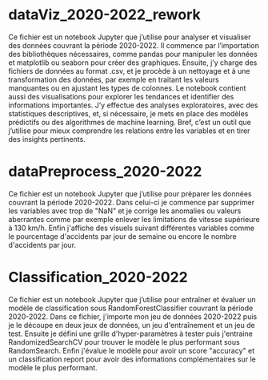 # **dataViz_2020-2022_rework**

Ce fichier est un notebook Jupyter que j’utilise pour analyser et visualiser des données couvrant la période 2020-2022. Il commence par l’importation des bibliothèques nécessaires, comme pandas pour manipuler les données et matplotlib ou seaborn pour créer des graphiques. Ensuite, j’y charge des fichiers de données au format .csv, et je procède à un nettoyage et à une transformation des données, par exemple en traitant les valeurs manquantes ou en ajustant les types de colonnes. Le notebook contient aussi des visualisations pour explorer les tendances et identifier des informations importantes. J’y effectue des analyses exploratoires, avec des statistiques descriptives, et, si nécessaire, je mets en place des modèles prédictifs ou des algorithmes de machine learning. Bref, c’est un outil que j’utilise pour mieux comprendre les relations entre les variables et en tirer des insights pertinents.

# **dataPreprocess_2020-2022**

Ce fichier est un notebook Jupyter que j’utilise pour préparer les données couvrant la période 2020-2022. Dans celui-ci je commence par supprimer les variables avec trop de "NaN" et je corrige les anomalies ou valeurs aberrantes comme par exemple enlever les limitations de vitesse supérieure à 130 km/h. Enfin j'affiche des visuels suivant différentes variables comme le pourcentage d'accidents par jour de semaine ou encore le nombre d'accidents par jour.

# **Classification_2020-2022**

Ce fichier est un notebook Jupyter que j’utilise pour entraîner et évaluer un modèle de classification sous RandomForestClassifier couvrant la période 2020-2022. Dans ce fichier, j'importe mon jeu de données 2020-2022 puis je le découpe en deux jeux de données, un jeu d'entraînement et un jeu de test. Ensuite je défini une grille d'hyper-paramètres à tester puis j'entraine RandomizedSearchCV pour trouver le modèle le plus performant sous RandomSearch. Enfin j'évalue le modèle pour avoir un score "accuracy" et un classification report pour avoir des informations complémentaires sur le modèle le plus performant.
